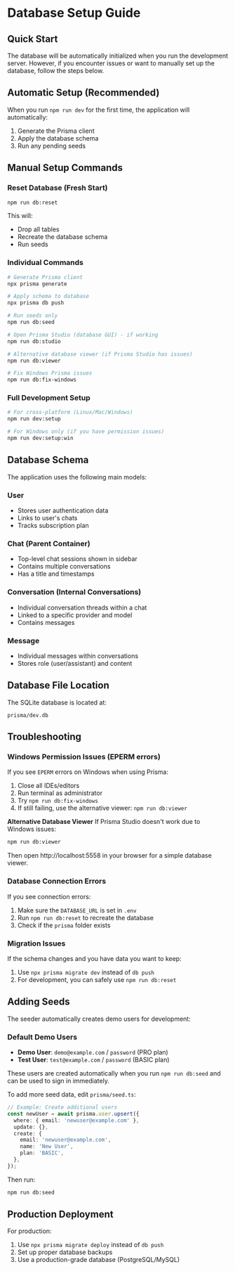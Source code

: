 # Database Setup Guide

## Quick Start

The database will be automatically initialized when you run the development server. However, if you encounter issues or want to manually set up the database, follow the steps below.

## Automatic Setup (Recommended)

When you run `npm run dev` for the first time, the application will automatically:
1. Generate the Prisma client
2. Apply the database schema
3. Run any pending seeds

## Manual Setup Commands

### Reset Database (Fresh Start)
```bash
npm run db:reset
```
This will:
- Drop all tables
- Recreate the database schema
- Run seeds

### Individual Commands
```bash
# Generate Prisma client
npx prisma generate

# Apply schema to database
npx prisma db push

# Run seeds only
npm run db:seed

# Open Prisma Studio (database GUI) - if working
npm run db:studio

# Alternative database viewer (if Prisma Studio has issues)
npm run db:viewer

# Fix Windows Prisma issues
npm run db:fix-windows
```

### Full Development Setup
```bash
# For cross-platform (Linux/Mac/Windows)
npm run dev:setup

# For Windows only (if you have permission issues)
npm run dev:setup:win
```

## Database Schema

The application uses the following main models:

### User
- Stores user authentication data
- Links to user's chats
- Tracks subscription plan

### Chat (Parent Container)
- Top-level chat sessions shown in sidebar
- Contains multiple conversations
- Has a title and timestamps

### Conversation (Internal Conversations)
- Individual conversation threads within a chat
- Linked to a specific provider and model
- Contains messages

### Message
- Individual messages within conversations
- Stores role (user/assistant) and content

## Database File Location

The SQLite database is located at:
```
prisma/dev.db
```

## Troubleshooting

### Windows Permission Issues (EPERM errors)
If you see `EPERM` errors on Windows when using Prisma:
1. Close all IDEs/editors
2. Run terminal as administrator
3. Try `npm run db:fix-windows`
4. If still failing, use the alternative viewer: `npm run db:viewer`

**Alternative Database Viewer**
If Prisma Studio doesn't work due to Windows issues:
```bash
npm run db:viewer
```
Then open http://localhost:5558 in your browser for a simple database viewer.

### Database Connection Errors
If you see connection errors:
1. Make sure the `DATABASE_URL` is set in `.env`
2. Run `npm run db:reset` to recreate the database
3. Check if the `prisma` folder exists

### Migration Issues
If the schema changes and you have data you want to keep:
1. Use `npx prisma migrate dev` instead of `db push`
2. For development, you can safely use `npm run db:reset`

## Adding Seeds

The seeder automatically creates demo users for development:

### Default Demo Users
- **Demo User**: `demo@example.com` / `password` (PRO plan)  
- **Test User**: `test@example.com` / `password` (BASIC plan)

These users are created automatically when you run `npm run db:seed` and can be used to sign in immediately.

To add more seed data, edit `prisma/seed.ts`:

```typescript
// Example: Create additional users
const newUser = await prisma.user.upsert({
  where: { email: 'newuser@example.com' },
  update: {},
  create: {
    email: 'newuser@example.com',
    name: 'New User',
    plan: 'BASIC',
  },
});
```

Then run:
```bash
npm run db:seed
```

## Production Deployment

For production:
1. Use `npx prisma migrate deploy` instead of `db push`
2. Set up proper database backups
3. Use a production-grade database (PostgreSQL/MySQL)